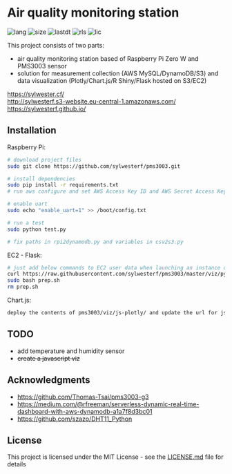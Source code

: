 # Air quality monitoring station 
![lang](https://img.shields.io/github/languages/top/sylwesterf/pms3003.svg?style=flat)
![size](https://img.shields.io/github/repo-size/sylwesterf/pms3003.svg?style=flat)
![lastdt](https://img.shields.io/github/last-commit/sylwesterf/pms3003.svg?style=flat)
![rls](https://img.shields.io/github/release-date-pre/sylwesterf/pms3003.svg?style=flat)
![lic](https://img.shields.io/github/license/sylwesterf/pms3003.svg)

This project consists of two parts:
- air quality monitoring station based of Raspberry Pi Zero W and PMS3003 sensor
- solution for measurement collection (AWS MySQL/DynamoDB/S3) and data visualization (Plotly/Chart.js/R Shiny/Flask hosted on S3/EC2)

https://sylwester.cf/</br>
http://sylwesterf.s3-website.eu-central-1.amazonaws.com/</br>
https://sylwesterf.github.io/

## Installation

Raspberry Pi:

```sh
# download project files
sudo git clone https://github.com/sylwesterf/pms3003.git

# install dependencies
sudo pip install -r requirements.txt
# run aws configure and set AWS Access Key ID and AWS Secret Access Key

# enable uart
sudo echo "enable_uart=1" >> /boot/config.txt

# run a test
sudo python test.py

# fix paths in rpi2dynamodb.py and variables in csv2s3.py
```

EC2 - Flask:

```sh
# just add below commands to EC2 user data when launching an instance or ssh into it and run it afterwards
curl https://raw.githubusercontent.com/sylwesterf/pms3003/master/viz/py/prep.sh -o prep.sh
sudo bash prep.sh
rm prep.sh
```

Chart.js:

```sh
deploy the contents of pms3003/viz/js-plotly/ and update the url for json src file
```

## TODO
- add temperature and humidity sensor
- ~~create a javascript viz~~

## Acknowledgments
- https://github.com/Thomas-Tsai/pms3003-g3
- https://medium.com/@rfreeman/serverless-dynamic-real-time-dashboard-with-aws-dynamodb-a1a7f8d3bc01
- https://github.com/szazo/DHT11_Python

## License
This project is licensed under the MIT License - see the [LICENSE.md](LICENSE.md) file for details
